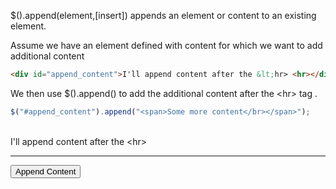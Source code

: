 $().append(element,[insert]) appends an element or content to an existing element.

Assume we have an element defined with content for which we want to add additional content
```html
<div id="append_content">I'll append content after the &lt;hr> <hr></div>
```


We then use $().append() to add the additional content after the &lt;hr> tag .
```js
$("#append_content").append("<span>Some more content</br></span>");
```

</br>
<div id="append_content">I'll append content after the &lt;hr> <hr></div>
<input type="button" value="Append Content" onclick='$("#append_content").append("<span>Some more content</br></span>");'>